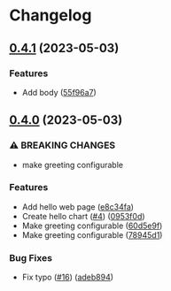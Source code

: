 # Changelog

## [0.4.1](https://github.com/Wielewout/helm-charts/compare/hello-0.4.0...hello-v0.4.1) (2023-05-03)


### Features

* Add body ([55f96a7](https://github.com/Wielewout/helm-charts/commit/55f96a75bc3c62171ad2baec098379570874bb53))

## [0.4.0](https://github.com/Wielewout/helm-charts/compare/hello-0.3.1...hello-v0.4.0) (2023-05-03)


### ⚠ BREAKING CHANGES

* make greeting configurable

### Features

* Add hello web page ([e8c34fa](https://github.com/Wielewout/helm-charts/commit/e8c34fafbc81479f02c231e1b62c449387f440fa))
* Create hello chart ([#4](https://github.com/Wielewout/helm-charts/issues/4)) ([0953f0d](https://github.com/Wielewout/helm-charts/commit/0953f0d300441161ecdf20cfade2bb68414fe8ae))
* Make greeting configurable ([60d5e9f](https://github.com/Wielewout/helm-charts/commit/60d5e9f32806664d317750244e3848e66406a901))
* Make greeting configurable ([78945d1](https://github.com/Wielewout/helm-charts/commit/78945d1dcbb3cc4e13f73206c7d3cd733b03b8a5))


### Bug Fixes

* Fix typo ([#16](https://github.com/Wielewout/helm-charts/issues/16)) ([adeb894](https://github.com/Wielewout/helm-charts/commit/adeb8946b249b843051a7d2853af9e9f511d245c))
